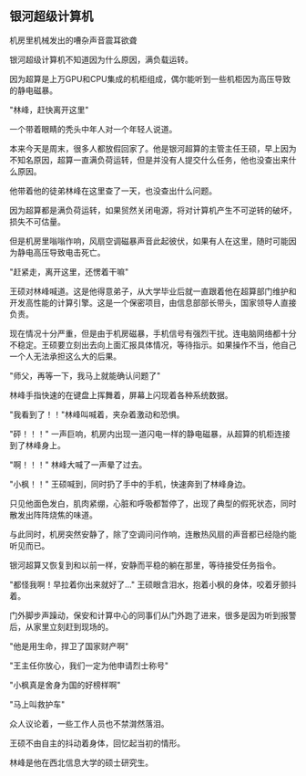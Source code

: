 ## 银河超级计算机

机房里机械发出的嘈杂声音震耳欲聋

银河超级计算机不知道因为什么原因，满负载运转。

因为超算是上万GPU和CPU集成的机柜组成，偶尔能听到一些机柜因为高压导致的静电磁暴。

"林峰，赶快离开这里"

一个带着眼睛的秃头中年人对一个年轻人说道。

本来今天是周末，很多人都放假回家了。他是银河超算的主管主任王硕，早上因为不知名原因，超算一直满负荷运转，但是并没有人提交什么任务，他也没查出来什么原因。

他带着他的徒弟林峰在这里查了一天，也没查出什么问题。

因为超算都是满负荷运转，如果贸然关闭电源，将对计算机产生不可逆转的破坏，损失不可估量。

但是机房里嗡嗡作响，风扇空调磁暴声音此起彼伏，如果有人在这里，随时可能因为静电高压导致电击死亡。

"赶紧走，离开这里，还愣着干嘛"

王硕对林峰喊道。这是他得意弟子，从大学毕业后就一直跟着他在超算部门维护和开发高性能的计算引擎。这是一个保密项目，由信息部部长带头，国家领导人直接负责。

现在情况十分严重，但是由于机房磁暴，手机信号有强烈干扰。连电脑网络都十分不稳定。王硕要立刻出去向上面汇报具体情况，等待指示。如果操作不当，他自己一个人无法承担这么大的后果。

"师父，再等一下，我马上就能确认问题了"

林峰手指快速的在键盘上挥舞着，屏幕上闪现着各种系统数据。

"我看到了！！"林峰叫喊着，夹杂着激动和恐惧。

"砰！！！" 一声巨响，机房内出现一道闪电一样的静电磁暴，从超算的机柜连接到了林峰身上。

"啊！！！" 林峰大喊了一声晕了过去。

"小枫！！" 王硕喊到，同时扔了手中的手机，快速奔到了林峰身边。

只见他面色发白，肌肉紧绷，心脏和呼吸都暂停了，出现了典型的假死状态，同时散发出阵阵烧焦的味道。

与此同时，机房突然安静了，除了空调问问作响，连散热风扇的声音都已经隐约能听见而已。

银河超算又恢复到和以前一样，安静而平稳的躺在那里，等待接受任务指令。

"都怪我啊！早拉着你出来就好了..." 王硕眼含泪水，抱着小枫的身体，咬着牙颤抖着。

门外脚步声躁动，保安和计算中心的同事们从门外跑了进来，很多是因为听到报警后，从家里立刻赶到现场的。

"他是用生命，捍卫了国家财产啊"

"王主任你放心，我们一定为他申请烈士称号"

"小枫真是舍身为国的好榜样啊"

"马上叫救护车"

众人议论着，一些工作人员也不禁潸然落泪。

王硕不由自主的抖动着身体，回忆起当初的情形。

林峰是他在西北信息大学的硕士研究生。